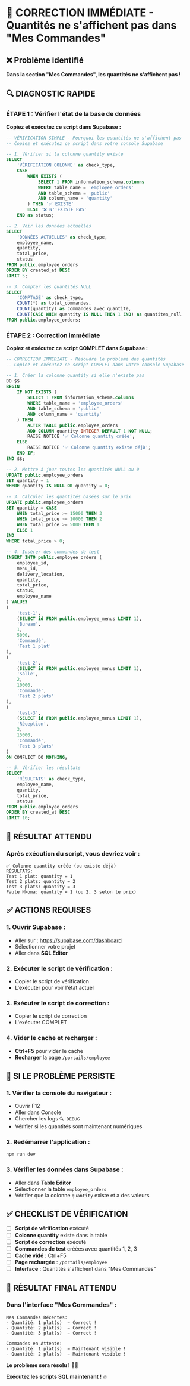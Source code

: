 # 🚨 CORRECTION IMMÉDIATE - Quantités ne s'affichent pas dans "Mes Commandes"

## ❌ Problème identifié

**Dans la section "Mes Commandes", les quantités ne s'affichent pas !**

## 🔍 DIAGNOSTIC RAPIDE

### **ÉTAPE 1 : Vérifier l'état de la base de données**

**Copiez et exécutez ce script dans Supabase :**

```sql
-- VÉRIFICATION SIMPLE - Pourquoi les quantités ne s'affichent pas
-- Copiez et exécutez ce script dans votre console Supabase

-- 1. Vérifier si la colonne quantity existe
SELECT 
    'VÉRIFICATION COLONNE' as check_type,
    CASE 
        WHEN EXISTS (
            SELECT 1 FROM information_schema.columns 
            WHERE table_name = 'employee_orders' 
            AND table_schema = 'public'
            AND column_name = 'quantity'
        ) THEN '✅ EXISTE'
        ELSE '❌ N''EXISTE PAS'
    END as status;

-- 2. Voir les données actuelles
SELECT 
    'DONNÉES ACTUELLES' as check_type,
    employee_name,
    quantity,
    total_price,
    status
FROM public.employee_orders
ORDER BY created_at DESC
LIMIT 5;

-- 3. Compter les quantités NULL
SELECT 
    'COMPTAGE' as check_type,
    COUNT(*) as total_commandes,
    COUNT(quantity) as commandes_avec_quantite,
    COUNT(CASE WHEN quantity IS NULL THEN 1 END) as quantites_null
FROM public.employee_orders;
```

### **ÉTAPE 2 : Correction immédiate**

**Copiez et exécutez ce script COMPLET dans Supabase :**

```sql
-- CORRECTION IMMÉDIATE - Résoudre le problème des quantités
-- Copiez et exécutez ce script COMPLET dans votre console Supabase

-- 1. Créer la colonne quantity si elle n'existe pas
DO $$
BEGIN
    IF NOT EXISTS (
        SELECT 1 FROM information_schema.columns 
        WHERE table_name = 'employee_orders' 
        AND table_schema = 'public'
        AND column_name = 'quantity'
    ) THEN
        ALTER TABLE public.employee_orders 
        ADD COLUMN quantity INTEGER DEFAULT 1 NOT NULL;
        RAISE NOTICE '✅ Colonne quantity créée';
    ELSE
        RAISE NOTICE '✅ Colonne quantity existe déjà';
    END IF;
END $$;

-- 2. Mettre à jour toutes les quantités NULL ou 0
UPDATE public.employee_orders 
SET quantity = 1 
WHERE quantity IS NULL OR quantity = 0;

-- 3. Calculer les quantités basées sur le prix
UPDATE public.employee_orders 
SET quantity = CASE 
    WHEN total_price >= 15000 THEN 3
    WHEN total_price >= 10000 THEN 2
    WHEN total_price >= 5000 THEN 1
    ELSE 1
END
WHERE total_price > 0;

-- 4. Insérer des commandes de test
INSERT INTO public.employee_orders (
    employee_id,
    menu_id,
    delivery_location,
    quantity,
    total_price,
    status,
    employee_name
) VALUES 
(
    'test-1',
    (SELECT id FROM public.employee_menus LIMIT 1),
    'Bureau',
    1,
    5000,
    'Commandé',
    'Test 1 plat'
),
(
    'test-2',
    (SELECT id FROM public.employee_menus LIMIT 1),
    'Salle',
    2,
    10000,
    'Commandé',
    'Test 2 plats'
),
(
    'test-3',
    (SELECT id FROM public.employee_menus LIMIT 1),
    'Réception',
    3,
    15000,
    'Commandé',
    'Test 3 plats'
)
ON CONFLICT DO NOTHING;

-- 5. Vérifier les résultats
SELECT 
    'RÉSULTATS' as check_type,
    employee_name,
    quantity,
    total_price,
    status
FROM public.employee_orders
ORDER BY created_at DESC
LIMIT 10;
```

## 🎯 RÉSULTAT ATTENDU

### **Après exécution du script, vous devriez voir :**

```
✅ Colonne quantity créée (ou existe déjà)
RÉSULTATS:
Test 1 plat: quantity = 1
Test 2 plats: quantity = 2  
Test 3 plats: quantity = 3
Paule Nkoma: quantity = 1 (ou 2, 3 selon le prix)
```

## ✅ ACTIONS REQUISES

### **1. Ouvrir Supabase :**
- Aller sur : https://supabase.com/dashboard
- Sélectionner votre projet
- Aller dans **SQL Editor**

### **2. Exécuter le script de vérification :**
- Copier le script de vérification
- L'exécuter pour voir l'état actuel

### **3. Exécuter le script de correction :**
- Copier le script de correction
- L'exécuter COMPLET

### **4. Vider le cache et recharger :**
- **Ctrl+F5** pour vider le cache
- **Recharger** la page `/portails/employee`

## 🚨 SI LE PROBLÈME PERSISTE

### **1. Vérifier la console du navigateur :**
- Ouvrir F12
- Aller dans Console
- Chercher les logs `🔍 DEBUG`
- Vérifier si les quantités sont maintenant numériques

### **2. Redémarrer l'application :**
```bash
npm run dev
```

### **3. Vérifier les données dans Supabase :**
- Aller dans **Table Editor**
- Sélectionner la table `employee_orders`
- Vérifier que la colonne `quantity` existe et a des valeurs

## ✅ CHECKLIST DE VÉRIFICATION

- [ ] **Script de vérification** exécuté
- [ ] **Colonne quantity** existe dans la table
- [ ] **Script de correction** exécuté
- [ ] **Commandes de test** créées avec quantités 1, 2, 3
- [ ] **Cache vidé** : Ctrl+F5
- [ ] **Page rechargée** : `/portails/employee`
- [ ] **Interface** : Quantités s'affichent dans "Mes Commandes"

## 🎉 RÉSULTAT FINAL ATTENDU

### **Dans l'interface "Mes Commandes" :**
```
Mes Commandes Récentes:
- Quantité: 1 plat(s)  ← Correct !
- Quantité: 2 plat(s)  ← Correct !
- Quantité: 3 plat(s)  ← Correct !

Commandes en Attente:
- Quantité: 1 plat(s)  ← Maintenant visible !
- Quantité: 2 plat(s)  ← Maintenant visible !
```

**Le problème sera résolu !** 🚀✅

**Exécutez les scripts SQL maintenant !** 🔥


